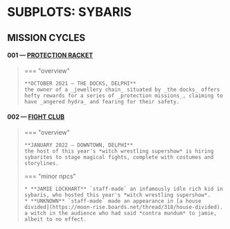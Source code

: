 # SUBPLOTS: SYBARIS

## MISSION CYCLES


#### 001 — [PROTECTION RACKET](https://moon-rise.boards.net/thread/41/)

> === "overview"
> 
>     **OCTOBER 2021 — THE DOCKS, DELPHI**
>     the owner of a _jewellery chain_ situated by _the docks_ offers hefty rewards for a series of _protection missions_, claiming to have _angered hydra_ and fearing for their safety.

#### 002 — [FIGHT CLUB](https://moon-rise.boards.net/thread/294/)

> === "overview"
> 
>     **JANUARY 2022 — DOWNTOWN, DELPHI**
>     the host of this year's *witch wrestling supershow* is hiring sybarites to stage magical fights, complete with costumes and storylines.
> 
> === "minor npcs"
> 
>     * **JAMIE LOCKHART** `staff-made` an infamously idle rich kid in sybaris, who hosted this year's *witch wrestling supershow*.
>     * **UNKNOWN** `staff-made` made an appearance in [a house divided](https://moon-rise.boards.net/thread/318/house-divided). a witch in the audience who had said *contra mundum* to jamie, albeit to no effect.